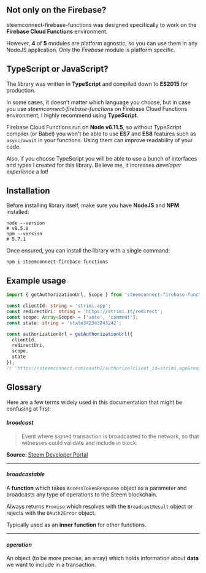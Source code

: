 ## Not only on the Firebase?

steemconnect-firebase-functions was designed specifically to work on the **Firebase Cloud Functions** environment.

However, **4** of **5** modules are platform agnostic, so you can use them in any NodeJS application. Only the _Firebase_ module is platform specific.

## TypeScript or JavaScript?

The library was written in **TypeScript** and compiled down to **ES2015** for production.

In some cases, it doesn't matter which language you choose, but in case you use _steemconnect-firebase-functions_ on Firebase Cloud Functions environment, I highly recommend using **TypeScript**.

Firebase Cloud Functions run on **Node v6.11.5**, so without TypeScript compiler (or Babel) you won't be able to use **ES7** and **ES8** features such as `async/await` in your functions. Using them can improve readability of your code.

Also, if you choose TypeScript you will be able to use a bunch of interfaces and types I created for this library. Believe me, it increases _developer experience_ a lot!

## Installation

Before installing library itself, make sure you have **NodeJS** and **NPM** installed:

```
node --version
# v8.5.0
npm --version
# 5.7.1
```

Once ensured, you can install the library with a single command:

```
npm i steemconnect-firebase-functions
```

## Example usage

```typescript
import { getAuthorizationUrl, Scope } from 'steemconnect-firebase-functions';

const clientId: string = 'strimi.app';
const redirectUri: string = 'https://strimi.it/redirect';
const scope: Array<Scope> = ['vote', 'comment'];
const state: string = 'state342343243242';

const authorizationUrl = getAuthorizationUrl({
  clientId,
  redirectUri,
  scope,
  state
});
// 'https://steemconnect.com/oauth2/authorize?client_id=strimi.app&response_type=code&redirect_uri=https%3A%2F%2Fstrimi.it%2Fredirect&scope=vote&state=state342343243242'
```

## Glossary

Here are a few terms widely used in this documentation that might be confusing at first:

#### _broadcast_

> Event where signed transaction is broadcasted to the network, so that witnesses could validate and include in block.

**Source**: [Steem Developer Portal](https://developers.steem.io/glossary/#transactions)

---

#### _broadcastable_

A **function** which takes `AccessTokenResponse` object as a parameter and broadcasts any type of operations to the Steem blockchain.

Always returns `Promise` which resolves with the `BroadcastResult` object or rejects with the `OAuth2Error` object.

Typically used as an **inner function** for other functions.

---

#### _operation_

An object (to be more precise, an array) which holds information about **data** we want to include in a transaction.
